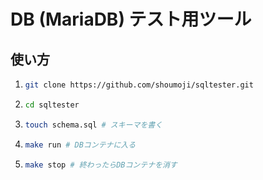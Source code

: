 # DB (MariaDB) テスト用ツール

## 使い方

1. ```bash
   git clone https://github.com/shoumoji/sqltester.git
   ```

1. ```bash
   cd sqltester
   ```

1. ```bash
   touch schema.sql # スキーマを書く
   ```

1. ```bash
   make run # DBコンテナに入る
   ```

1. ```bash
   make stop # 終わったらDBコンテナを消す
   ```
